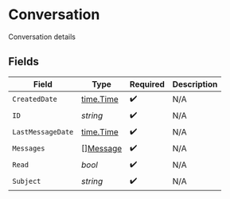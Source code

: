 # Conversation

Conversation details


## Fields

| Field                                       | Type                                        | Required                                    | Description                                 |
| ------------------------------------------- | ------------------------------------------- | ------------------------------------------- | ------------------------------------------- |
| `CreatedDate`                               | [time.Time](https://pkg.go.dev/time#Time)   | :heavy_check_mark:                          | N/A                                         |
| `ID`                                        | *string*                                    | :heavy_check_mark:                          | N/A                                         |
| `LastMessageDate`                           | [time.Time](https://pkg.go.dev/time#Time)   | :heavy_check_mark:                          | N/A                                         |
| `Messages`                                  | [][Message](../../models/shared/message.md) | :heavy_check_mark:                          | N/A                                         |
| `Read`                                      | *bool*                                      | :heavy_check_mark:                          | N/A                                         |
| `Subject`                                   | *string*                                    | :heavy_check_mark:                          | N/A                                         |